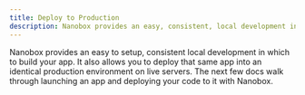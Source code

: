 ```yaml
---
title: Deploy to Production
description: Nanobox provides an easy, consistent, local development in which to build your app. It also deploys that same app into an identical production environment.
---
```


Nanobox provides an easy to setup, consistent local development in which to build your app. It also allows you to deploy that same app into an identical production environment on live servers. The next few docs walk through launching an app and deploying your code to it with Nanobox.
